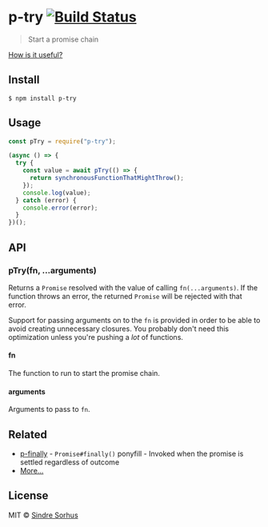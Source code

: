 # p-try [![Build Status](https://travis-ci.org/sindresorhus/p-try.svg?branch=master)](https://travis-ci.org/sindresorhus/p-try)

> Start a promise chain

[How is it useful?](http://cryto.net/~joepie91/blog/2016/05/11/what-is-promise-try-and-why-does-it-matter/)

## Install

```
$ npm install p-try
```

## Usage

```js
const pTry = require("p-try");

(async () => {
  try {
    const value = await pTry(() => {
      return synchronousFunctionThatMightThrow();
    });
    console.log(value);
  } catch (error) {
    console.error(error);
  }
})();
```

## API

### pTry(fn, ...arguments)

Returns a `Promise` resolved with the value of calling `fn(...arguments)`. If
the function throws an error, the returned `Promise` will be rejected with that
error.

Support for passing arguments on to the `fn` is provided in order to be able to
avoid creating unnecessary closures. You probably don't need this optimization
unless you're pushing a _lot_ of functions.

#### fn

The function to run to start the promise chain.

#### arguments

Arguments to pass to `fn`.

## Related

- [p-finally](https://github.com/sindresorhus/p-finally) - `Promise#finally()`
  ponyfill - Invoked when the promise is settled regardless of outcome
- [More…](https://github.com/sindresorhus/promise-fun)

## License

MIT © [Sindre Sorhus](https://sindresorhus.com)
